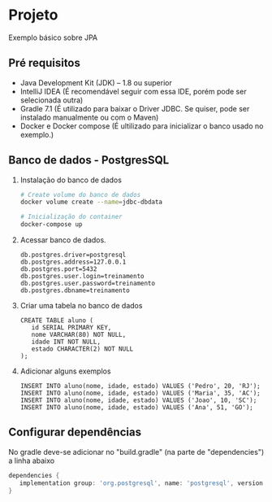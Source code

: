 # Projeto

Exemplo básico sobre JPA

## Pré requisitos

- Java Development Kit (JDK) – 1.8 ou superior
- IntelliJ IDEA (É recomendável seguir com essa IDE, porém pode ser selecionada outra)
- Gradle 7.1 (É utilizado para baixar o Driver JDBC. Se quiser, pode ser instalado manualmente ou com o Maven)
- Docker e Docker compose (É ultilizado para inicializar o banco usado no exemplo.)

## Banco de dados - PostgresSQL

1. Instalação do banco de dados
   ```bash
   # Create volume do banco de dados
   docker volume create --name=jdbc-dbdata
   ```
    ```bash
   # Inicialização do container
    docker-compose up
    ```


2. Acessar banco de dados.

    ```text
   db.postgres.driver=postgresql
   db.postgres.address=127.0.0.1
   db.postgres.port=5432
   db.postgres.user.login=treinamento
   db.postgres.user.password=treinamento
   db.postgres.dbname=treinamento
    ```

3. Criar uma tabela no banco de dados

   ```roomsql
   CREATE TABLE aluno (
      id SERIAL PRIMARY KEY,
      nome VARCHAR(80) NOT NULL,
      idade INT NOT NULL,
      estado CHARACTER(2) NOT NULL
   );
   ```

4. Adicionar alguns exemplos

    ```roomsql
    INSERT INTO aluno(nome, idade, estado) VALUES ('Pedro', 20, 'RJ');
    INSERT INTO aluno(nome, idade, estado) VALUES ('Maria', 35, 'AC');
    INSERT INTO aluno(nome, idade, estado) VALUES ('Joao', 10, 'SC');
    INSERT INTO aluno(nome, idade, estado) VALUES ('Ana', 51, 'GO');
    ```

## Configurar dependências

No gradle deve-se adicionar no "build.gradle" (na parte de "dependencies") a linha abaixo

```groovy
dependencies {
   implementation group: 'org.postgresql', name: 'postgresql', version: '42.2.14'
}
```